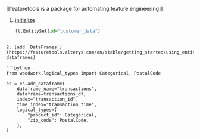 [[featuretools is a package for automating feature engineering]]

1. [initialize](https://featuretools.alteryx.com/en/stable/getting_started/using_entitysets.html#Creating-an-EntitySet)

   ```python
   ft.EntitySet(id="customer_data")
```

2. [add `DataFrames`](https://featuretools.alteryx.com/en/stable/getting_started/using_entitysets.html#Adding-dataframes)

```python
from woodwork.logical_types import Categorical, PostalCode

es = es.add_dataframe(
	dataframe_name="transactions",
	dataframe=transactions_df,
	index="transaction_id",
	time_index="transaction_time",
	logical_types={
		"product_id": Categorical,
		"zip_code": PostalCode,
	},
)
```

